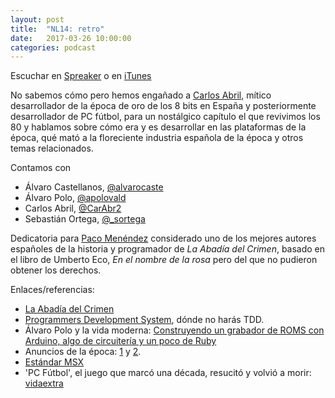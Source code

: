 ```yaml
---
layout: post
title:  "NL14: retro"
date:   2017-03-26 10:00:00
categories: podcast
---
```


Escuchar en 
[Spreaker](https://www.spreaker.com/user/nacionlumpen/nl14-retro) o en
[iTunes](https://itunes.apple.com/es/podcast/nacion-lumpen/id1023465004?l=en&mt=2)

No sabemos cómo pero hemos engañado a [Carlos Abril][carlos], mítico
desarrollador de la época de oro de los 8 bits en España y posteriormente
desarrollador de PC fútbol, para un nostálgico capítulo el que revivimos
los 80 y hablamos sobre cómo era y es desarrollar en las plataformas de la
época, qué mató a la floreciente industria española de la época y otros
temas relacionados.

[carlos]: https://twitter.com/carabr2

Contamos con

 - Álvaro Castellanos, [@alvarocaste](https://twitter.com/alvarocaste)
 - Álvaro Polo, [@apolovald](https://twitter.com/apolovald)
 - Carlos Abril, [@CarAbr2][carlos]
 - Sebastián Ortega, [@_sortega](https://twitter.com/_sortega)

Dedicatoria para [Paco Menéndez][paco] considerado uno de los mejores autores
españoles de la historia y programador de _La Abadía del Crimen_, basado en el
libro de Umberto Eco, _En el nombre de la rosa_ pero del que no pudieron
obtener los derechos.

[paco]: https://es.wikipedia.org/wiki/Paco_Men%C3%A9ndez

Enlaces/referencias:

- [La Abadía del Crimen](https://en.wikipedia.org/wiki/La_Abad%C3%ADa_del_Crimen)
- [Programmers Development System][pds], dónde no harás TDD.
- Álvaro Polo y la vida moderna: [Construyendo un grabador de ROMS con Arduino, algo de circuitería y un poco de Ruby](https://www.youtube.com/watch?v=gTQuynFg3t4)
- Anuncios de la época: [1](https://www.youtube.com/watch?v=GYRCjWMDsDs) y
  [2](https://www.youtube.com/watch?v=XmOv-LGBcxE).
- [Estándar MSX](https://retroinformatica.wordpress.com/2014/01/26/el-estandar-msx/)
- 'PC Fútbol', el juego que marcó una década, resucitó y volvió a morir:
  [vidaextra](https://www.vidaextra.com/deportes/pc-futbol-el-juego-que-marco-una-decada-resucito-y-volvio-a-morir)

[pds]: http://www.cpcwiki.eu/index.php/PDS_development_system
